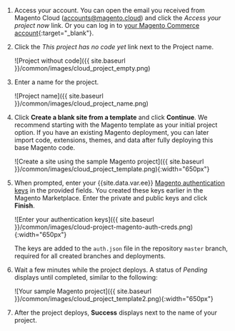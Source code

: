 <div markdown="1">

1. Access your account. You can open the email you received from Magento Cloud (accounts@magento.cloud) and click the _Access your project now_ link. Or you can log in to [your Magento Commerce account](https://accounts.magento.cloud){:target="_blank"}.
2. Click the _This project has no code yet_ link next to the Project name.

	![Project without code]({{ site.baseurl }}/common/images/cloud_project_empty.png)

3. Enter a name for the project.

	![Project name]({{ site.baseurl }}/common/images/cloud_project_name.png)

4. Click **Create a blank site from a template** and click **Continue**. We recommend starting with the Magento template as your initial project option. If you have an existing Magento deployment, you can later import code, extensions, themes, and data after fully deploying this base Magento code.

	![Create a site using the sample Magento project]({{ site.baseurl }}/common/images/cloud_project_template.png){:width="650px"}

5. When prompted, enter your {{site.data.var.ee}} [Magento authentication keys]({{page.baseurl}}/install-gde/prereq/connect-auth.html) in the provided fields. You created these keys earlier in the Magento Marketplace. Enter the private and public keys and click **Finish**.

	![Enter your authentication keys]({{ site.baseurl }}/common/images/cloud-project-magento-auth-creds.png){:width="650px"}

	The keys are added to the `auth.json` file in the repository `master` branch, required for all created branches and deployments.

6. Wait a few minutes while the project deploys. A status of _Pending_ displays until completed, similar to the following:

	![Your sample Magento project]({{ site.baseurl }}/common/images/cloud_project_template2.png){:width="650px"}

7. After the project deploys, **Success** displays next to the name of your project.
